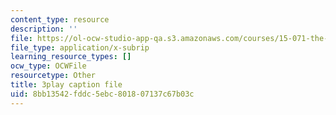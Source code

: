 ```yaml
---
content_type: resource
description: ''
file: https://ol-ocw-studio-app-qa.s3.amazonaws.com/courses/15-071-the-analytics-edge-spring-2017/8bb13542fddc5ebc801807137c67b03c_UA3QA3KE4sw.vtt
file_type: application/x-subrip
learning_resource_types: []
ocw_type: OCWFile
resourcetype: Other
title: 3play caption file
uid: 8bb13542-fddc-5ebc-8018-07137c67b03c
---
```

